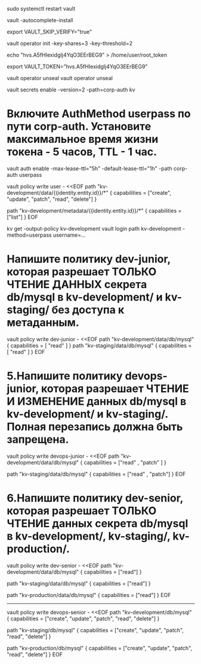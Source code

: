 sudo systemctl restart vault

vault -autocomplete-install

export VAULT_SKIP_VERIFY="true"

vault operator init -key-shares=3 -key-threshold=2

echo "hvs.A5fHIexidgIj4YqO3EErBEG9" > /home/user/root_token

export VAULT_TOKEN="hvs.A5fHIexidgIj4YqO3EErBEG9"

vault operator unseal
vault operator unseal

vault secrets enable -version=2 -path=corp-auth kv

# Включите AuthMethod userpass по пути corp-auth. Установите максимальное время жизни токена - 5 часов, TTL - 1 час.

vault auth enable -max-lease-ttl="5h" -default-lease-ttl="1h" -path corp-auth userpass

vault policy write user - <<EOF
path "kv-development/data/{{identity.entity.id}}/*" {
  capabilities = ["create", "update", "patch", "read", "delete"]
}

path "kv-development/metadata/{{identity.entity.id}}/*" {
  capabilities = ["list"]
}
EOF


kv get -output-policy kv-development
vault login path kv-development -method=userpass username=...


# Напишите политику dev-junior, которая разрешает ТОЛЬКО ЧТЕНИЕ ДАННЫХ секрета db/mysql в kv-development/ и kv-staging/ без доступа к метаданным.

vault policy write dev-junior - <<EOF
path "kv-development/data/db/mysql" {
  capabilities = [ "read" ]
}
path "kv-staging/data/db/mysql" {
  capabilities = [ "read" ]
}
EOF

# 5.Напишите политику devops-junior, которая разрешает ЧТЕНИЕ И ИЗМЕНЕНИЕ данных db/mysql в kv-development/ и kv-staging/. Полная перезапись должна быть запрещена.

vault policy write devops-junior - <<EOF
path "kv-development/data/db/mysql" {
  capabilities = ["read"  , "patch" ]
}

path "kv-staging/data/db/mysql" {
  capabilities = ["read" , "patch"]
}
EOF

# 6.Напишите политику dev-senior, которая разрешает ТОЛЬКО ЧТЕНИЕ данных секрета db/mysql в kv-development/, kv-staging/, kv-production/.

vault policy write dev-senior - <<EOF
path "kv-development/data/db/mysql" {
  capabilities = ["read"]
}

path "kv-staging/data/db/mysql" {
  capabilities = ["read"]
}

path "kv-production/data/db/mysql" {
  capabilities = ["read"]
}
EOF

-----


vault policy write devops-senior - <<EOF
path "kv-development/db/mysql" {
  capabilities = ["create", "update", "patch", "read", "delete"]
}

path "kv-staging/db/mysql" {
  capabilities = ["create", "update", "patch", "read", "delete"]
}

path "kv-production/db/mysql" {
  capabilities = ["create", "update", "patch", "read", "delete"]
}
EOF
